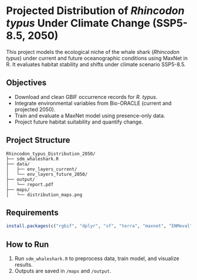 # Projected Distribution of *Rhincodon typus* Under Climate Change (SSP5-8.5, 2050)

This project models the ecological niche of the whale shark (*Rhincodon typus*) under current and future oceanographic conditions using MaxNet in R. It evaluates habitat stability and shifts under climate scenario SSP5-8.5.

## Objectives

- Download and clean GBIF occurrence records for *R. typus*.
- Integrate environmental variables from Bio-ORACLE (current and projected 2050).
- Train and evaluate a MaxNet model using presence-only data.
- Project future habitat suitability and quantify change.

## Project Structure

```
Rhincodon_typus_Distribution_2050/
├── sdm_whaleshark.R
├── data/
│   ├── env_layers_current/
│   └── env_layers_future_2050/
├── output/
│   └── report.pdf
├── maps/
│   └── distribution_maps.png
```

## Requirements

```r
install.packages(c("rgbif", "dplyr", "sf", "terra", "maxnet", "ENMeval", "geodata", "ggplot2"))
```

## How to Run

1. Run `sdm_whaleshark.R` to preprocess data, train model, and visualize results.
2. Outputs are saved in `/maps` and `/output`.
